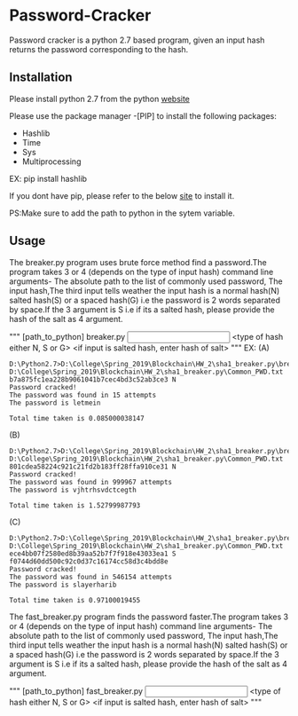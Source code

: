 # Password-Cracker

Password cracker is a python 2.7 based program, given an input hash returns the password corresponding to the hash.

## Installation
Please install python 2.7 from the python [website](https://www.python.org/downloads/)

Please use the package manager -[PIP] to install the following packages:

- Hashlib
- Time
- Sys
- Multiprocessing

EX: pip install hashlib

If you dont have pip, please refer to the below [site](https://pip.pypa.io/en/stable/installing/) to install it.

PS:Make sure to add the path to python in the sytem variable.

## Usage
The breaker.py program uses brute force method find a password.The program takes 3 or 4 (depends on the type of input hash) command line arguments- The absolute path to the list of commonly used password, The input hash,The third input tells weather the input hash is a normal hash(N) salted hash(S) or a spaced hash(G) i.e the password is 2 words separated by space.If the 3 argument is S i.e if its a  salted hash, please provide the hash of the salt as 4 argument.

"""
[path_to_python] breaker.py <path to Common_PWD.txt> <input hash> <type of hash either N, S or G> <if input is salted hash, enter hash of salt>
"""
EX:
(A)
```
D:\Python2.7>D:\College\Spring_2019\Blockchain\HW_2\sha1_breaker.py\breaker.py D:\College\Spring_2019\Blockchain\HW_2\sha1_breaker.py\Common_PWD.txt b7a875fc1ea228b9061041b7cec4bd3c52ab3ce3 N
Password cracked!
The password was found in 15 attempts
The password is letmein

Total time taken is 0.085000038147
```
(B)
```
D:\Python2.7>D:\College\Spring_2019\Blockchain\HW_2\sha1_breaker.py\breaker.py D:\College\Spring_2019\Blockchain\HW_2\sha1_breaker.py\Common_PWD.txt 801cdea58224c921c21fd2b183ff28ffa910ce31 N
Password cracked!
The password was found in 999967 attempts
The password is vjhtrhsvdctcegth

Total time taken is 1.52799987793
```

(C)
```
D:\Python2.7>D:\College\Spring_2019\Blockchain\HW_2\sha1_breaker.py\breaker.py D:\College\Spring_2019\Blockchain\HW_2\sha1_breaker.py\Common_PWD.txt ece4bb07f2580ed8b39aa52b7f7f918e43033ea1 S f0744d60dd500c92c0d37c16174cc58d3c4bdd8e
Password cracked!
The password was found in 546154 attempts
The password is slayerharib

Total time taken is 0.97100019455
```

The fast_breaker.py program finds the password faster.The program takes 3 or 4 (depends on the type of input hash) command line arguments- The absolute path to the list of commonly used password, The input hash,The third input tells weather the input hash is a normal hash(N) salted hash(S) or a spaced hash(G) i.e the password is 2 words separated by space.If the 3 argument is S i.e if its a  salted hash, please provide the hash of the salt as 4 argument.

"""
[path_to_python] fast_breaker.py <path to Common_PWD.txt> <input hash> <type of hash either N, S or G> <if input is salted hash, enter hash of salt>
"""



